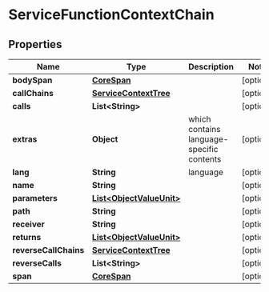 

# ServiceFunctionContextChain


## Properties

| Name | Type | Description | Notes |
|------------ | ------------- | ------------- | -------------|
|**bodySpan** | [**CoreSpan**](CoreSpan.md) |  |  [optional] |
|**callChains** | [**ServiceContextTree**](ServiceContextTree.md) |  |  [optional] |
|**calls** | **List&lt;String&gt;** |  |  [optional] |
|**extras** | **Object** | which contains language-specific contents |  [optional] |
|**lang** | **String** | language |  [optional] |
|**name** | **String** |  |  [optional] |
|**parameters** | [**List&lt;ObjectValueUnit&gt;**](ObjectValueUnit.md) |  |  [optional] |
|**path** | **String** |  |  [optional] |
|**receiver** | **String** |  |  [optional] |
|**returns** | [**List&lt;ObjectValueUnit&gt;**](ObjectValueUnit.md) |  |  [optional] |
|**reverseCallChains** | [**ServiceContextTree**](ServiceContextTree.md) |  |  [optional] |
|**reverseCalls** | **List&lt;String&gt;** |  |  [optional] |
|**span** | [**CoreSpan**](CoreSpan.md) |  |  [optional] |



